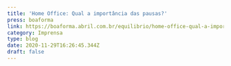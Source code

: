 ```yaml
---
title: 'Home Office: Qual a importância das pausas?'
press: boaforma
link: https://boaforma.abril.com.br/equilibrio/home-office-qual-a-importancia-das-pausas/
category: Imprensa
type: blog
date: 2020-11-29T16:26:45.344Z
draft: false
---
```

